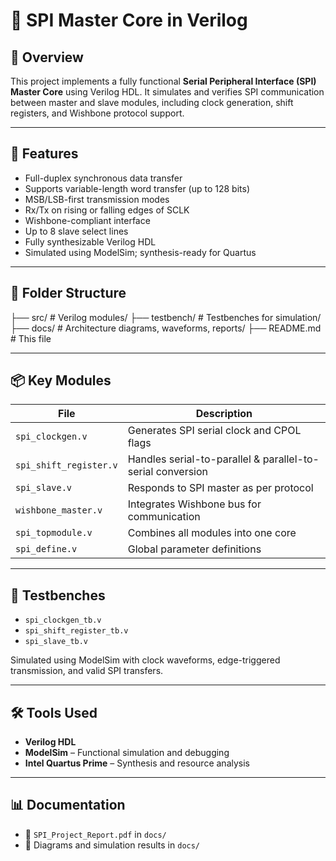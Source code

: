 # 🔄 SPI Master Core in Verilog



## 📌 Overview

This project implements a fully functional **Serial Peripheral Interface (SPI) Master Core** using Verilog HDL. It simulates and verifies SPI communication between master and slave modules, including clock generation, shift registers, and Wishbone protocol support.

---

## 🔧 Features

- Full-duplex synchronous data transfer
- Supports variable-length word transfer (up to 128 bits)
- MSB/LSB-first transmission modes
- Rx/Tx on rising or falling edges of SCLK
- Wishbone-compliant interface
- Up to 8 slave select lines
- Fully synthesizable Verilog HDL
- Simulated using ModelSim; synthesis-ready for Quartus

---

## 📁 Folder Structure

├── src/ # Verilog modules/
├── testbench/ # Testbenches for simulation/
├── docs/ # Architecture diagrams, waveforms, reports/
├── README.md # This file



---

## 📦 Key Modules

| File                     | Description                                |
|--------------------------|--------------------------------------------|
| `spi_clockgen.v`         | Generates SPI serial clock and CPOL flags  |
| `spi_shift_register.v`   | Handles serial-to-parallel & parallel-to-serial conversion |
| `spi_slave.v`            | Responds to SPI master as per protocol     |
| `wishbone_master.v`      | Integrates Wishbone bus for communication  |
| `spi_topmodule.v`        | Combines all modules into one core         |
| `spi_define.v`           | Global parameter definitions               |

---

## 🧪 Testbenches

- `spi_clockgen_tb.v`
- `spi_shift_register_tb.v`
- `spi_slave_tb.v`

Simulated using ModelSim with clock waveforms, edge-triggered transmission, and valid SPI transfers.

---

## 🛠️ Tools Used

- **Verilog HDL**
- **ModelSim** – Functional simulation and debugging
- **Intel Quartus Prime** – Synthesis and resource analysis

---

## 📊 Documentation

- 📄 `SPI_Project_Report.pdf` in `docs/`
- 📸 Diagrams and simulation results in `docs/`
